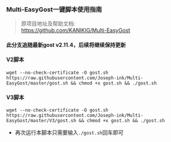 ### Multi-EasyGost一键脚本使用指南


> 原项目地址及帮助文档:  
> https://github.com/KANIKIG/Multi-EasyGost

#### 此分支追随最新gost v2.11.4，后续将继续保持更新
#### V2脚本
```
wget --no-check-certificate -O gost.sh https://raw.githubusercontent.com/Joseph-ink/Multi-EasyGost/master/gost.sh && chmod +x gost.sh && ./gost.sh
```

#### V3脚本
```
wget --no-check-certificate -O gost.sh https://raw.githubusercontent.com/Joseph-ink/Multi-EasyGost/master/V3/gost.sh && chmod +x gost.sh && ./gost.sh
```

* 再次运行本脚本只需要输入`./gost.sh`回车即可
